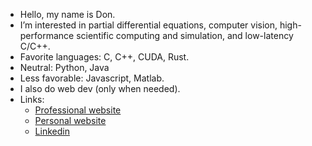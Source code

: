 - Hello, my name is Don.
- I’m interested in partial differential equations, computer vision, high-performance scientific computing and simulation, and low-latency C/C++.
- Favorite languages: C, C++, CUDA, Rust.
- Neutral: Python, Java
- Less favorable: Javascript, Matlab.
- I also do web dev (only when needed).
- Links:
  * [Professional website](https://ddonle.com/)
  * [Personal website](https://neumanncondition.com/)
  * [Linkedin](https://www.linkedin.com/in/don-d-le/)

<!---
Continuum3416/Continuum3416 is a ✨ special ✨ repository because its `README.md` (this file) appears on your GitHub profile.
You can click the Preview link to take a look at your changes.
--->
